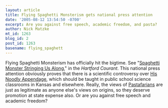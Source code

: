 ```yaml
---
layout: article
title: Flying Spaghetti Monsterism gets national press attention
date: '2005-08-12 13:54:50 -0700'
excerpt: Are you against free speech, academic freedom, and pasta?
author: Nick Matzke
mt_id: 1263
blog_id: 2
post_id: 1263
basename: flying_spaghett
---
```

<img src="/PT/uploads/2006/Flying_SM_cosmic.jpg" alt="" style="float:left;" />Flying Spaghetti Monsterism has officially hit the bigtime.  See "[Spaghetti Monster Stringing Us Along](http://www.courant.com/features/lifestyle/hc-fsm0812.artaug12,0,1036163.story?&amp;track=rss)," in the _Hartford Courant_.  This national press attention obviously proves that there is a scientific controversy over [His Noodly Appendage](http://www.venganza.org/), which should be taught in public school science classrooms in Kansas and elsewhere.  Really, the views of [Pastafarians](http://www.courant.com/features/lifestyle/hc-fsm0812.artaug12,0,1036163.story?&amp;track=rss) are just as legitimate as anyone else's views on origins, so they deserve promotion at state expense also.  Or are you against free speech and academic freedom?
